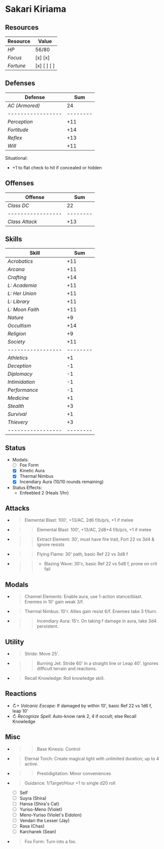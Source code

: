 # Sakari Kiriama
## Resources
| **Resource** |  Value       |
|--------------|--------------|
| *HP*         |  56/80       |
| *Focus*      |  [x] [x]     |
| *Fortune*    |  [x] [ ] [ ] |

## Defenses
| **Defense**     |  Sum   |
|-----------------|--------|
| *AC (Armored)*  |  24    |
|-----------------|--------|
| *Perception*    |  +11   |
| *Fortitude*     |  +14   |
| *Reflex*        |  +13   |
| *Will*          |  +11   |
Situational:
- +1 to flat check to hit if concealed or hidden

## Offenses
| **Offense**     |  Sum   |
|-----------------|--------|
| *Class DC*      |  22    |
|-----------------|--------|
| *Class Attack*  |  +13   |

## Skills
| **Skill**       |  Sum   |
|-----------------|--------|
| *Acrobatics*    |  +11   |
| *Arcana*        |  +11   |
| *Crafting*      |  +14   |
| *L: Academia*   |  +11   |
| *L: Her Union*  |  +11   |
| *L: Library*    |  +11   |
| *L: Moon Faith* |  +11   |
| *Nature*        |  +9    |
| *Occultism*     |  +14   |
| *Religion*      |  +9    |
| *Society*       |  +11   |
|-----------------|--------|
| *Athletics*     |  +1    |
| *Deception*     |  -1    |
| *Diplomacy*     |  -1    |
| *Intimidation*  |  -1    |
| *Performance*   |  -1    |
| *Medicine*      |  +1    |
| *Stealth*       |  +3    |
| *Survival*      |  +1    |
| *Thievery*      |  +3    |
|-----------------|--------|

## Status
- Modals:
    - [ ] Fox Form
    - [x] Kinetic Aura
    - [x] Thermal Nimbus
    - [x] Incendiary Aura (10/10 rounds remaining)
- Status Effects:
  - Enfeebled 2 (Heals 1/hr)

## Attacks
- > Elemental Blast: 100', +13/AC, 2d6 f/b/p/s, +1 if melee
- >> Elemental Blast: 100', +13/AC, 2d8+4 f/b/p/s, +1 if melee
- >> Extract Element: 30', must have fire trait, Fort 22 vs 3d4 & ignore resists
- >> Flying Flame: 30' path, basic Ref 22 vs 3d8 f
- >>+ Blazing Wave: 30'c, basic Ref 22 vs 5d8 f, prone on crit fail

## Modals
- > Channel Elements: Enable aura, use 1-action stance/blast. Enemies in 10' gain weak 3/f.
- > Thermal Nimbus: 10'r. Allies gain resist 6/f. Enemies take 3 f/turn.
- >> Incendiary Aura: 15'r. On taking f damage in aura, take 3d4 persistent.

## Utility
- > Stride: Move 25'.
- >> Burning Jet: Stride 60' in a straight line or Leap 40'. Ignores difficult terrain and reactions.
- > Recall Knowledge: Roll knowledge skill.

## Reactions
- ↻+ *Volcanic Escape*: If damaged by within 10', basic Ref 22 vs 1d6 f, leap 10'
- ↻ *Recognize Spell*: Auto-know rank 2, 4 if occult; else Recall Knowledge

## Misc
- >> Base Kinesis: Control
- > Eternal Torch: Create magical light with unlimited duration; up to 4 active.
- >> Prestidigitation: Minor conveniences
- > Guidance: 1/Target/Hour +1 to single d20 roll
  - [ ] Self
  - [ ] Suyra (Shira)
  - [ ] Hansa (Shira's Cat)
  - [ ] Yuriso-Meno (Violet)
  - [ ] Meno-Yuriso (Violet's Eidolon)
  - [ ] Vendari the Lesser (Jay)
  - [ ] Rasa (Chas)
  - [ ] Karchanek (Sean)
- > Fox Form: Turn into a fox.